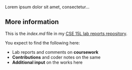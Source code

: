 Lorem ipsum dolor sit amet, consectetur...

## More information
This is the _index.md_ file in my [CSE 15L lab reports repository](https://github.com/smissula/cse15l-lab-reports).

You expect to find the following here:
- Lab reports and comments on **coursework**
- **Contributions** and coder notes on the same
- **Additional input** on the works here
